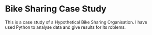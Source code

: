 # Bike Sharing Case Study
This is a case study of a Hypothetical Bike Sharing Organisation.
I have used Python to analyse data and give results for its roblems.
